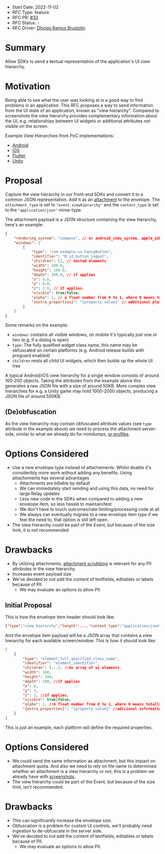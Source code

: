 * Start Date: 2022-11-02
* RFC Type: feature
* RFC PR: [#33](https://github.com/getsentry/rfcs/pull/33)
* RFC Status: -
* RFC Driver: [Dhiogo Ramos Brustolin](https://github.com/brustolin)

# Summary

Allow SDKs to send a textual representation of the application's UI view hierarchy. 

# Motivation

Being able to see what the user was looking at is a good way to find problems in an application. This RFC proposes a way to send information from the UI state of an application, known as "view hierarchy". Compared to screenshots the view hierarchy provides complementary information about the UI, e.g. relationships between UI widgets or additional attributes not visible on the screen.

Example View Hierarchies from PoC implementations:
* [Android](https://github.com/getsentry/sentry-java/pull/1998#issuecomment-1104806065)
* [iOS](https://github.com/getsentry/sentry-cocoa/pull/2044#issue-1329719543)
* [Flutter](https://github.com/ueman/sentry-dart-tools/blob/b850db587f0e099bed253d13055c88c03d536875/sentry_flutter_plus/lib/src/integrations/tree_walker_integration.dart)
* [Unity](https://github.com/getsentry/team-mobile/issues/64#issuecomment-1290868653)

# Proposal

Capture the view hierarchy in our front-end SDKs and convert it to a common JSON representation. Add it as an [attachment](https://develop.sentry.dev/sdk/envelopes/#attachment) to the envelope. The `attachment_type` is set to `"event.viewhierarchy"` and the `content_type` is set to the `"application/json"` mime-type.

The attachment payload is a JSON structure containing the view hierarchy, here's an example:
```json
{
    "rendering_system": "compose", // or android_view_system, apple_uikit, apple_swiftui, unity, flutter, ...
    "windows": [
        {
            "type": "com.example.ui.FancyButton",
            "identifier": "R.id.button_logout",
            "children": [], // nested elements
            "width": 100.0,
            "height": 100.0,
            "depth": 100.0, // if applies
            "x": 0.0,
            "y": 0.0,
            "z": 2.0, // if applies.
            "visible": true|false,
            "alpha": 1, // a float number from 0 to 1, where 0 means totally transparent, and 1 totally opaque.
            "{extra_properties}": "{property value}" // additional platform-specific attributes
        }
    ]
}
```

Some remarks on the example:
 * `windows`: contains all visible windows, on mobile it's typically just one or two (e.g. if a dialog is open)
 * `type`: The fully qualified widget class name, this name may be obfuscated on certain platforms (e.g. Android release builds with proguard enabled)
 * `children` nests all child UI widgets, which then builds up the whole UI tree

A typical Android/iOS view hierarchy for a single window consists of around 100-200 objects. Taking the attributes from the example above this generates a raw JSON file with a size of around 50KB. More complex view hierarchies for e.g. a Unity game may hold 1000-2000 objects, producing a JSON file of around 500KB.

## (De)obfuscation
As the view hierarchy may contain obfuscated attribute values (see `type` attribute in the example above) we need to process the attachment server-side, similar to what we already do for minidumps, [or profiles](https://github.com/getsentry/sentry/blob/cf71af372677487d7d0a7fd8ac9dd092f9596cf4/src/sentry/profiles/task.py#L350-L360).

# Options Considered
- Use a new envelope type instead of attachements: Whilst doable it's consideribly more work without adding any benefits. Using attachements has several advantages
    - Attachments are billable by default
    - We can immediately start sending and using this data, no need for large Relay updates
    - Less new code in the SDKs when compared to adding a new envelope item, so less hassle to maintain/test
    - We don't have to touch outcomes/rate limiting/processing code at all
    - We always can eventually migrate to a new envelope item type if we feel the need to, that option is still left open.
- The view hierarchy could be part of the Event, but because of the size limit, it is not recommended


# Drawbacks
- By utilizing attachments, [attachment scrubbing](https://docs.sentry.io/product/data-management-settings/scrubbing/attachment-scrubbing/) is relevant for any PII attributes in the view hierarchy
- Increases event payload size
- We've decided to not add the content of textfields, editables or labels because of PII.
    - We may evaluate an options to allow PII.


## Initial Proposal
This is how the envelope item header should look like:

```json
{"type":"view_hierarchy","length":...,"content_type":"application/json"}\n
```

And the envelope item payload will be a JSON array that contains a view hierarchy for each available screen/window. 
This is how it should look like: 

```json
[
    {
        "type": "element_full_qualified_class_name", 
        "identifier": "element_identifier",
        "children": [...], //An array of ui elements.
        "width": 100, 
        "height": 100,
        "depth": 100, //if applies
        "x": 0,
        "y": 1,
        "z": 2, //if applies.
        "visible": true|false,
        "alpha": 1, //A float number from 0 to 1, where 0 means totally transparent, and 1 totally opaque.
        "{extra_properties}": "{property value}" //adicional information by platform
    }
]
```

This is just an example, each platform will define the required properties.

# Options Considered

- We could send the same information as attachment, but this impact on attachment quota. And also we need to rely on file name to determined whether an attachment is a view hierarchy or not, this is a problem we already have with [screenshots](https://develop.sentry.dev/sdk/features/#screenshots).
- The view hierarchy could be part of the Event, but because of the size limit, isn't recommended. 

# Drawbacks

- This can significantly increase the envelope size. 
- Obfuscation is a problem for custom UI controls, we'll probably need ingestion to de-obfuscate in the server side.
- We've decided to not add the content of textfields, editables or labels because of PII.
    - We may evaluate an options to allow PII.